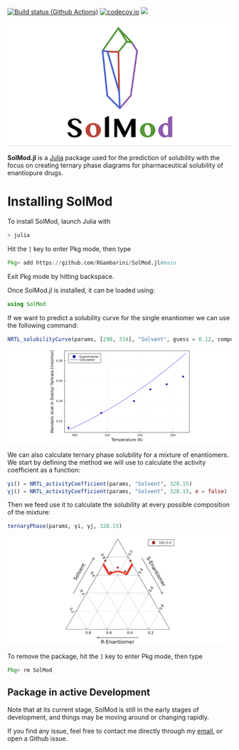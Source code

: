 [![Build status (Github Actions)](https://github.com/RGambarini/SolMod.jl/workflows/CI/badge.svg)](https://github.com/RGambarini/SolMod.jl/actions)
[![codecov.io](http://codecov.io/github/RGambarini/SolMod.jl/coverage.svg?branch=main)](http://codecov.io/github/RGambarini/SolMod.jl?branch=main)
[![](https://img.shields.io/badge/docs-dev-blue.svg)](https://RGambarini.github.io/SolMod.jl/dev)

![Logo](docs/src/assets/ReadmeLogo.png)

**SolMod.jl** is a [Julia](http://julialang.org) package used for the prediction of solubility with the focus on creating ternary phase diagrams for pharmaceutical solubility of enantiopure drugs.

# Installing SolMod

To install SolMod, launch Julia with

```julia
> julia
```

Hit the ```]``` key to enter Pkg mode, then type

```julia
Pkg> add https://github.com/RGambarini/SolMod.jl#main
```

Exit Pkg mode by hitting backspace.

Once SolMod.jl is installed, it can be loaded using:

```julia
using SolMod
```

If we want to predict a solubility curve for the single enantiomer we can use the following command:

```julia
NRTL_solubilityCurve(params, [298, 334], "Solvent", guess = 0.12, components = 3)
```

![Curve](docs/src/assets/Curve.png)

We can also calculate ternary phase solubility for a mixture of enantiomers. We start by defining the method we will use to calculate the activity coefficient as a function:

```julia
γi() = NRTL_activityCoefficient(params, "Solvent", 328.15)
γj() = NRTL_activityCoefficient(params, "Solvent", 328.15, e = false)
```

Then we feed use it to calculate the solubility at every possible composition of the mixture:

```julia
ternaryPhase(params, γi, γj, 328.15)
```

![TPD](docs/src/assets/tpd_plot.png)

To remove the package, hit the ```]``` key to enter Pkg mode, then type

```julia
Pkg> rm SolMod
```

## Package in active Development

Note that at its current stage, SolMod is still in the early stages of development, and things may be moving around or changing rapidly.

If you find any issue, feel free to contact me directly through my [email](mailto:rag21@imperial.ac.uk), or open a Github issue. 